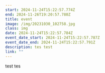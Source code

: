 ```yaml
---
start: 2024-11-24T15:22:57.774Z
end: 2024-11-26T19:20:57.780Z
title: event
image: /img/20231030_102758.jpg
class: img
date: 2024-11-24T15:22:57.784Z
event_date_start: 2024-11-24T15:22:57.787Z
event_date_end: 2024-11-24T15:22:57.791Z
description: tes test
link: ""
---
```

test tes 